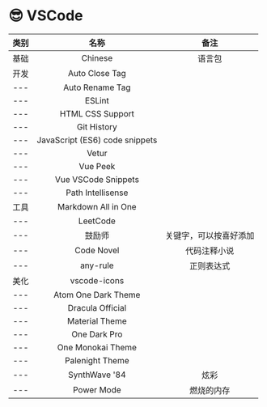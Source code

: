 # 😎 VSCode

| 类别  |              名称              |          备注          |
| :---: | :----------------------------: | :--------------------: |
| 基础  |            Chinese             |         语言包         |
| 开发  |         Auto Close Tag         |                        |
|  ---  |        Auto Rename Tag         |                        |
|  ---  |             ESLint             |                        |
|  ---  |        HTML CSS Support        |                        |
|  ---  |          Git History           |                        |
|  ---  | JavaScript (ES6) code snippets |                        |
|  ---  |             Vetur              |                        |
|  ---  |            Vue Peek            |                        |
|  ---  |      Vue VSCode Snippets       |                        |
|  ---  |       Path Intellisense        |                        |
| 工具  |      Markdown All in One       |                        |
|  ---  |            LeetCode            |                        |
|  ---  |             鼓励师             | 关键字，可以按喜好添加 |
|  ---  |           Code Novel           |      代码注释小说      |
|  ---  |            any-rule            |       正则表达式       |
| 美化  |          vscode-icons          |                        |
|  ---  |      Atom One Dark Theme       |                        |
|  ---  |        Dracula Official        |                        |
|  ---  |         Material Theme         |                        |
|  ---  |          One Dark Pro          |                        |
|  ---  |       One Monokai Theme        |                        |
|  ---  |        Palenight Theme         |                        |
|  ---  |         SynthWave '84          |          炫彩          |
|  ---  |           Power Mode           |       燃烧的内存       |